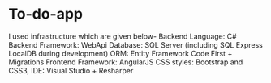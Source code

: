 # To-do-app
I used infrastructure which are given below-
Backend Language: C#
Backend Framework: WebApi
Database: SQL Server (including SQL Express LocalDB during development)
ORM: Entity Framework Code First + Migrations
Frontend Framework: AngularJS
CSS styles: Bootstrap and CSS3, IDE: Visual Studio + Resharper
